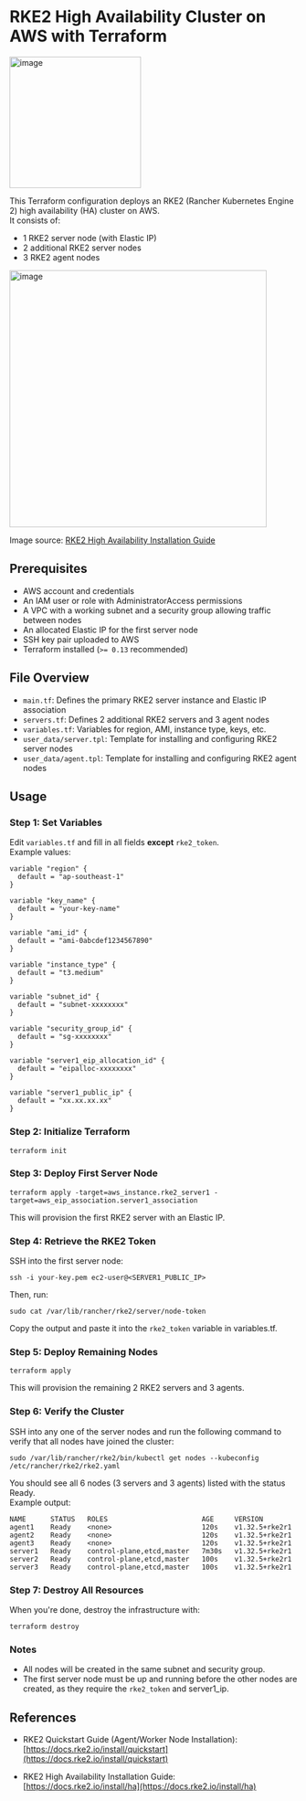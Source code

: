 # RKE2 High Availability Cluster on AWS with Terraform

<img width="230" alt="image" src="https://camo.githubusercontent.com/e0e6e05e3edcfa94bd0eb63a3c45a35110625bd53bef7ce2d314dcbc13837e5d/68747470733a2f2f646f63732e726b65322e696f2f696d672f6c6f676f2d686f72697a6f6e74616c2d726b65322e737667" />

This Terraform configuration deploys an RKE2 (Rancher Kubernetes Engine 2) high availability (HA) cluster on AWS.\
It consists of:

* 1 RKE2 server node (with Elastic IP)
* 2 additional RKE2 server nodes
* 3 RKE2 agent nodes

<img width="450" alt="image" src="https://docs.rke2.io/assets/images/rke2-production-setup-f5158274308e4a8976ea46273d6cb5c5.svg" />

Image source: [RKE2 High Availability Installation Guide](https://docs.rke2.io/install/ha)

## Prerequisites

* AWS account and credentials
* An IAM user or role with AdministratorAccess permissions
* A VPC with a working subnet and a security group allowing traffic between nodes
* An allocated Elastic IP for the first server node
* SSH key pair uploaded to AWS
* Terraform installed (`>= 0.13` recommended)

## File Overview

* `main.tf`: Defines the primary RKE2 server instance and Elastic IP association
* `servers.tf`: Defines 2 additional RKE2 servers and 3 agent nodes
* `variables.tf`: Variables for region, AMI, instance type, keys, etc.
* `user_data/server.tpl`: Template for installing and configuring RKE2 server nodes
* `user_data/agent.tpl`: Template for installing and configuring RKE2 agent nodes

## Usage

### Step 1: Set Variables

Edit `variables.tf` and fill in all fields **except** `rke2_token`. \
Example values:

```hcl
variable "region" {
  default = "ap-southeast-1"
}

variable "key_name" {
  default = "your-key-name"
}

variable "ami_id" {
  default = "ami-0abcdef1234567890"
}

variable "instance_type" {
  default = "t3.medium"
}

variable "subnet_id" {
  default = "subnet-xxxxxxxx"
}

variable "security_group_id" {
  default = "sg-xxxxxxxx"
}

variable "server1_eip_allocation_id" {
  default = "eipalloc-xxxxxxxx"
}

variable "server1_public_ip" {
  default = "xx.xx.xx.xx"
}
```

### Step 2: Initialize Terraform

```
terraform init
```

### Step 3: Deploy First Server Node

```
terraform apply -target=aws_instance.rke2_server1 -target=aws_eip_association.server1_association
```
This will provision the first RKE2 server with an Elastic IP.

### Step 4: Retrieve the RKE2 Token

SSH into the first server node:
```
ssh -i your-key.pem ec2-user@<SERVER1_PUBLIC_IP>
```
Then, run:

```
sudo cat /var/lib/rancher/rke2/server/node-token
```
Copy the output and paste it into the `rke2_token` variable in variables.tf.

### Step 5: Deploy Remaining Nodes

```
terraform apply
```
This will provision the remaining 2 RKE2 servers and 3 agents.

### Step 6: Verify the Cluster

SSH into any one of the server nodes and run the following command to verify that all nodes have joined the cluster:
```
sudo /var/lib/rancher/rke2/bin/kubectl get nodes --kubeconfig /etc/rancher/rke2/rke2.yaml
```
You should see all 6 nodes (3 servers and 3 agents) listed with the status Ready.\
Example output:
```pgsql
NAME      STATUS   ROLES                       AGE     VERSION
agent1    Ready    <none>                      120s    v1.32.5+rke2r1
agent2    Ready    <none>                      120s    v1.32.5+rke2r1
agent3    Ready    <none>                      120s    v1.32.5+rke2r1
server1   Ready    control-plane,etcd,master   7m30s   v1.32.5+rke2r1
server2   Ready    control-plane,etcd,master   100s    v1.32.5+rke2r1
server3   Ready    control-plane,etcd,master   100s    v1.32.5+rke2r1
```

### Step 7: Destroy All Resources

When you're done, destroy the infrastructure with:
```
terraform destroy
```
### Notes

- All nodes will be created in the same subnet and security group.
- The first server node must be up and running before the other nodes are created, as they require the `rke2_token` and server1_ip.

## References

- RKE2 Quickstart Guide (Agent/Worker Node Installation):  
  [https://docs.rke2.io/install/quickstart](https://docs.rke2.io/install/quickstart)

- RKE2 High Availability Installation Guide:  
  [https://docs.rke2.io/install/ha](https://docs.rke2.io/install/ha)
